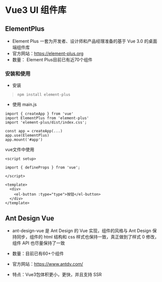 # Vue3 UI 组件库

## ElementPlus

* Element Plus 一套为开发者、设计师和产品经理准备的基于 Vue 3.0 的桌面端组件库
* 官方网站：https://element-plus.org
* 数量： Element Plus目前已有近70个组件

### 安装和使用
* 安装
> `npm install element-plus`

* 使用
main.js
```
import { createApp } from 'vue'
import ElementPlus from 'element-plus'
import 'element-plus/dist/index.css';

const app = createApp(...)
app.use(ElementPlus)
app.mount('#app')
```
vue文件中使用
```
<script setup>

import { defineProps } from 'vue';

</script>

<template>
  <div>
    <el-button :type="type">按钮</el-button>
  </div>
</template>

```



## Ant Design Vue

* ant-design-vue 是 Ant Design 的 Vue 实现，组件的风格与 Ant Design 保持同步，组件的 html 结构和 css 样式也保持一致，真正做到了样式 0 修改，组件 API 也尽量保持了一致

* 数量：目前已有60+个组件
* 官方网站：https://www.antdv.com/
* 特点：Vue3包体积更小，更快，并且支持 SSR